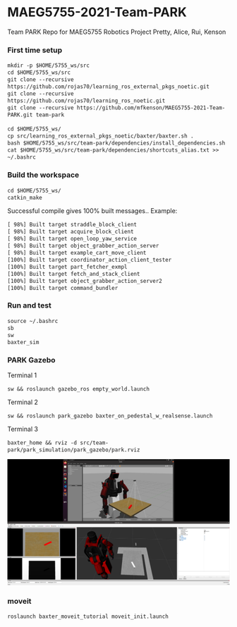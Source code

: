 # MAEG5755-2021-Team-PARK
Team PARK Repo for MAEG5755 Robotics Project
Pretty, Alice, Rui, Kenson

### First time setup 
```
mkdir -p $HOME/5755_ws/src
cd $HOME/5755_ws/src
git clone --recursive https://github.com/rojas70/learning_ros_external_pkgs_noetic.git
git clone --recursive https://github.com/rojas70/learning_ros_noetic.git
git clone --recursive https://github.com/mfkenson/MAEG5755-2021-Team-PARK.git team-park

cd $HOME/5755_ws/
cp src/learning_ros_external_pkgs_noetic/baxter/baxter.sh .
bash $HOME/5755_ws/src/team-park/dependencies/install_dependencies.sh
cat $HOME/5755_ws/src/team-park/dependencies/shortcuts_alias.txt >> ~/.bashrc
```

### Build the workspace
```
cd $HOME/5755_ws/
catkin_make
```
Successful compile gives 100% built messages..
Example:
```
[ 98%] Built target straddle_block_client
[ 98%] Built target acquire_block_client
[ 98%] Built target open_loop_yaw_service
[ 98%] Built target object_grabber_action_server
[ 98%] Built target example_cart_move_client
[100%] Built target coordinator_action_client_tester
[100%] Built target part_fetcher_exmpl
[100%] Built target fetch_and_stack_client
[100%] Built target object_grabber_action_server2
[100%] Built target command_bundler
```


### Run and test
```
source ~/.bashrc
sb
sw
baxter_sim
```

### PARK Gazebo
Terminal 1
```
sw && roslaunch gazebo_ros empty_world.launch
```
Terminal 2
```
sw && roslaunch park_gazebo baxter_on_pedestal_w_realsense.launch
```
Terminal 3
```
baxter_home && rviz -d src/team-park/park_simulation/park_gazebo/park.rviz
```
![Alt text](/screenshots/baxter_realsense_gazebo_rviz.png?raw=true "Baxter_D435")


### moveit
```
roslaunch baxter_moveit_tutorial moveit_init.launch
```
